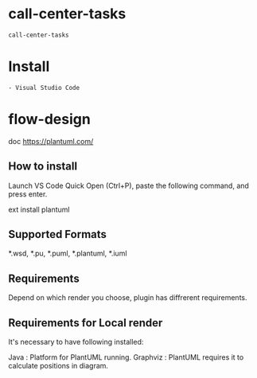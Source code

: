 # call-center-tasks
    call-center-tasks
# Install
    - Visual Studio Code

# flow-design
 doc https://plantuml.com/
## How to install

Launch VS Code Quick Open (Ctrl+P), paste the following command, and press enter.

ext install plantuml

## Supported Formats
*.wsd, *.pu, *.puml, *.plantuml, *.iuml

## Requirements
Depend on which render you choose, plugin has diffrerent requirements.

## Requirements for Local render
It's necessary to have following installed:

Java : Platform for PlantUML running.
Graphviz : PlantUML requires it to calculate positions in diagram.